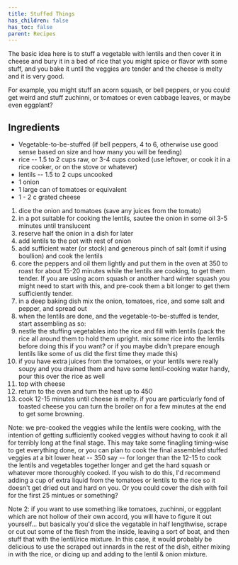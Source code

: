 ```yaml
---
title: Stuffed Things
has_children: false
has_toc: false
parent: Recipes
---
```


The basic idea here is to stuff a vegetable with lentils and then cover it in cheese and bury it in a bed of rice that you might spice or flavor with some stuff, and you bake it until the veggies are tender and the cheese is melty and it is very good.

For example, you might stuff an acorn squash, or bell peppers, or you could get weird and stuff zuchinni, or tomatoes or even cabbage leaves, or maybe even eggplant?

## Ingredients
- Vegetable-to-be-stuffed  (if bell peppers, 4 to 6, otherwise use good sense based on size and how many you will be feeding)
- rice -- 1.5 to 2 cups raw, or 3-4 cups cooked (use leftover, or cook it in a rice cooker, or on the stove or whatever)
- lentils -- 1.5 to 2 cups uncooked
- 1 onion
- 1 large can of tomatoes or equivalent
- 1 - 2 c grated cheese

1. dice the onion and tomatoes (save any juices from the tomato)
2. in a pot suitable for cooking the lentils, sautee the onion in some oil 3-5 minutes until translucent
3. reserve half the onion in a dish for later
4. add lentils to the pot with rest of onion
5. add sufficient water (or stock) and generous pinch of salt (omit if using boullion) and cook the lentils
6. core the peppers and oil them lightly and put them in the oven at 350 to roast for about 15-20 minutes while the lentils are cooking, to get them tender. If you are using acorn squash or another hard winter squash you might need to start with this, and pre-cook them a bit longer to get them sufficiently tender.
7. in a deep baking dish mix the onion, tomatoes, rice, and some salt and pepper, and spread out
8. when the lentils are done, and the vegetable-to-be-stuffed is tender, start assembling as so:
9. nestle the stuffing vegetables into the rice and fill with lentils (pack the rice all around them to hold them upright. mix some rice into the lentils before doing this if you want? or if you maybe didn't prepare enough lentils like some of us did the first time they made this)
10. if you have extra juices from the tomatoes, or your lentils were really soupy and you drained them and have some lentil-cooking water handy, pour this over the rice as well
11. top with cheese
12. return to the oven and turn the heat up to 450
13. cook 12-15 minutes until cheese is melty. if you are particularly fond of toasted cheese you can turn the broiler on for a few minutes at the end to get some browning.

Note: we pre-cooked the veggies while the lentils were cooking, with the intention of getting sufficiently cooked veggies without having to cook it all for terribly long at the final stage. This may take some finagling timing-wise to get everything done, or you can plan to cook the final assembled stuffed veggies at a bit lower heat -- 350 say -- for longer than the 12-15 to cook the lentils and vegetables together longer and get the hard squash or whatever more thoroughly cooked. If you wish to do this, I'd recommend adding a cup of extra liquid from the tomatoes or lentils to the rice so it doesn't get dried out and hard on you. Or you could cover the dish with foil for the first 25 mintues or something?

Note 2: if you want to use something like tomatoes, zuchinni, or eggplant which are not hollow of their own accord,  you will have to figure it out yourself... but basically you'd slice the vegatable in half lengthwise, scrape or cut out some of the flesh from the inside, leaving a sort of boat, and then stuff that with the lentil/rice mixture. In this case, it would probably be delicious to use the scraped out innards in the rest of the dish, either mixing in with the rice, or dicing up and adding to the lentil & onion mixture. 